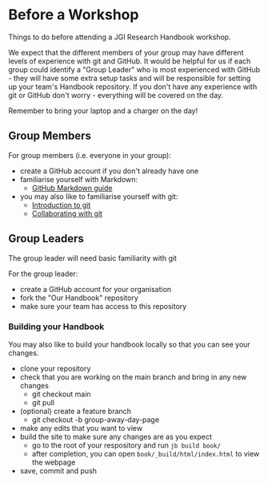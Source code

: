 Before a Workshop
====

Things to do before attending a JGI Research Handbook workshop.

We expect that the different members of your group may have different levels of experience with git and GitHub.
It would be helpful for us if each group could identify a "Group Leader" who is most experienced with GitHub - they will have some extra setup tasks and will be responsible for setting up your team's Handbook repository.
If you don't have any experience with git or GitHub don't worry - everything will be covered on the day.

Remember to bring your laptop and a charger on the day!

Group Members
----
For group members (i.e. everyone in your group):
 - create a GitHub account if you don't already have one
 - familiarise yourself with Markdown:
      - [GitHub Markdown guide](https://docs.github.com/en/get-started/writing-on-github/getting-started-with-writing-and-formatting-on-github/basic-writing-and-formatting-syntax)
 - you may also like to familiarise yourself with git:
      - [Introduction to git](https://chryswoods.com/introducing_git/)
      - [Collaborating with git](https://chryswoods.com/git_collaboration/)


Group Leaders
----
The group leader will need basic familiarity with git 

For the group leader:
 - create a GitHub account for your organisation
 - fork the "Our Handbook" repository
 - make sure your team has access to this repository


### Building your Handbook
You may also like to build your handbook locally so that you can see your changes.
 - clone your repository
 - check that you are working on the main branch and bring in any new changes
     - git checkout main
     - git pull
 - (optional) create a feature branch
     - git checkout -b group-away-day-page
 - make any edits that you want to view
 - build the site to make sure any changes are as you expect
     - go to the root of your respository and run `jb build book/`
     - after completion, you can open `book/_build/html/index.html` to view the webpage
 - save, commit and push

